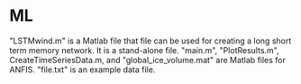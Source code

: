 # ML
"LSTMwind.m" is a Matlab file that file can be used for creating a long short term memory network. It is a stand-alone file.
"main.m", "PlotResults.m", CreateTimeSeriesData.m, and "global_ice_volume.mat" are Matlab files for ANFIS.
"file.txt" is an example data file.
